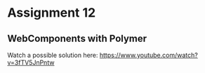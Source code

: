 # Assignment 12 #

## WebComponents with Polymer

Watch a possible solution here: https://www.youtube.com/watch?v=3fTV5JnPntw
